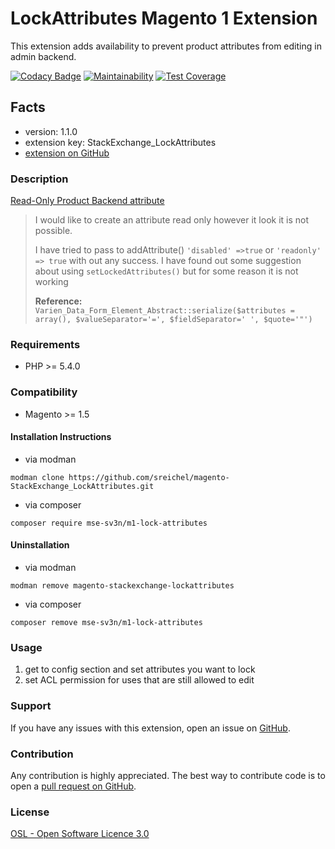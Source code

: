 # LockAttributes Magento 1 Extension

This extension adds availability to prevent product attributes from editing in admin backend.

[![Codacy Badge](https://api.codacy.com/project/badge/Grade/c7e099f0fcf44a548dc29b94b7be3f37)](https://www.codacy.com/app/sreichel/magento-StackExchange_LockAttributes?utm_source=github.com&amp;utm_medium=referral&amp;utm_content=sreichel/magento-StackExchange_LockAttributes&amp;utm_campaign=Badge_Grade)
[![Maintainability](https://api.codeclimate.com/v1/badges/de5eb4d457411e58c485/maintainability)](https://codeclimate.com/github/sreichel/magento-StackExchange_LockAttributes/maintainability)
[![Test Coverage](https://api.codeclimate.com/v1/badges/de5eb4d457411e58c485/test_coverage)](https://codeclimate.com/github/sreichel/magento-StackExchange_LockAttributes/test_coverage)

## Facts
- version: 1.1.0
- extension key: StackExchange_LockAttributes
- [extension on GitHub](https://github.com/sreichel/magento-StackExchange_LockAttributes)

### Description
[Read-Only Product Backend attribute](https://magento.stackexchange.com/questions/784/read-only-product-backend-attribute)

> I would like to create an attribute read only however it look it is not possible.
>
> I have tried to pass to addAttribute() `'disabled' =>true` or `'readonly' => true` with out any success.
> I have found out some suggestion about using `setLockedAttributes()` but for some reason it is not working 
>
> **Reference:**  
> `Varien_Data_Form_Element_Abstract::serialize($attributes = array(), $valueSeparator='=', $fieldSeparator=' ', $quote='"')`

### Requirements
- PHP >= 5.4.0 

### Compatibility
- Magento >= 1.5

#### Installation Instructions
- via modman
```
modman clone https://github.com/sreichel/magento-StackExchange_LockAttributes.git
```
- via composer
```
composer require mse-sv3n/m1-lock-attributes
```

#### Uninstallation
- via modman
```
modman remove magento-stackexchange-lockattributes
```
- via composer
```
composer remove mse-sv3n/m1-lock-attributes
```

### Usage
1. get to config section and set attributes you want to lock
2. set ACL permission for uses that are still allowed to edit

### Support
If you have any issues with this extension, open an issue on [GitHub](https://github.com/sreichel/magento-StackExchange_LockAttributes/issues).

### Contribution
Any contribution is highly appreciated. The best way to contribute code is to open a [pull request on GitHub](https://help.github.com/articles/using-pull-requests).

### License
[OSL - Open Software Licence 3.0](http://opensource.org/licenses/osl-3.0.php)
